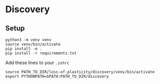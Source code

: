 # Discovery

## Setup
```
python3 -m venv venv
source venv/bin/activate
pip install -e .
pip install -r requirements.txt
```

Add these lines to your `.zshrc`
```
source PATH_TO_DIR/loss-of-plasticity/discovery/venv/bin/activate
export PYTHONPATH=$PATH:PATH_TO_DIR/discovery
```